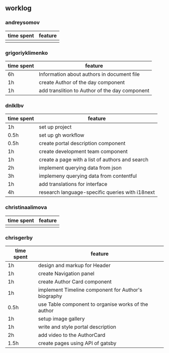 ## worklog

### andreysomov
|time spent|feature|
|---|---|
|   |   |

### grigoriyklimenko
|time spent|feature|
|---|---|
| 6h | Information about authors in document file|
| 1h | create Author of the day component |
| 1h | add translition to Author of the day component |

### dnlklbv
|time spent|feature|
|---|---|
| 1h | set up project |
| 0.5h | set up gh workflow |
| 0.5h | create portal description component |
| 1h | create development team component |
| 1h | create a page with a list of authors and search |
| 2h | implement querying data from json |
| 3h | implemeny querying data from contentful |
| 1h | add translations for interface |
| 4h | research language-specific queries with i18next |

### christinaalimova
|time spent|feature|
|---|---|
|   |   |

### chrisgerby
|time spent|feature|
|---|---|
| 1h | design and markup for Header |
| 1h | create Navigation panel |
| 1h | create Author Card component |
| 1h | implement Timeline component for Author's biography |
| 0.5h | use Table component to organise works of the author |
| 1h | setup image gallery |
| 1h | write and style portal description |
| 2h | add video to the AuthorCard |
| 1.5h | create pages using API of gatsby |
